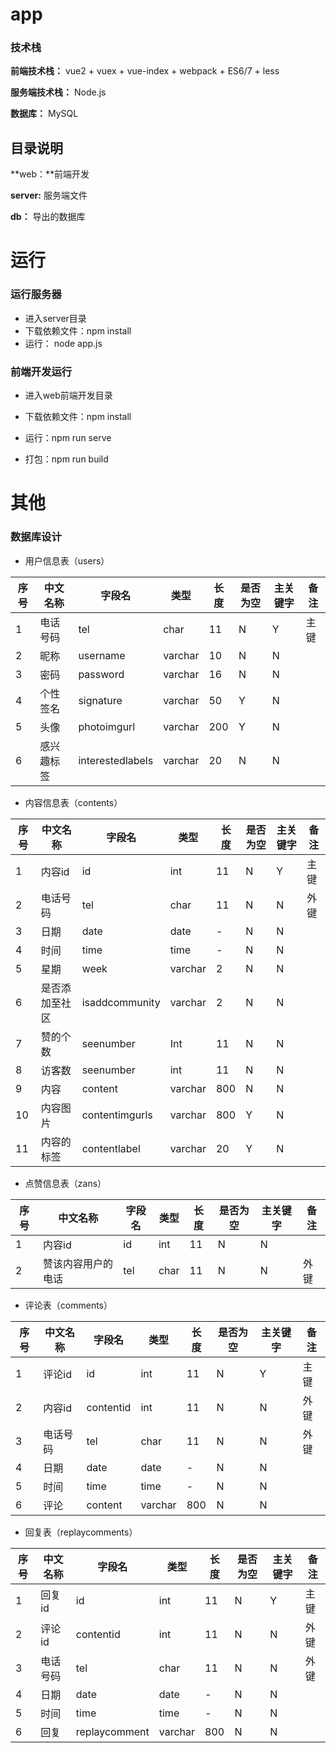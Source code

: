 # app

### 技术栈

**前端技术栈：** vue2 + vuex + vue-index + webpack + ES6/7 + less 

**服务端技术栈：** Node.js

**数据库：** MySQL

## 目录说明

**web：**前端开发

**server:** 服务端文件

**db：** 导出的数据库

# 运行

### 运行服务器

+ 进入server目录
+ 下载依赖文件：npm install
+ 运行： node  app.js

### 前端开发运行

+ 进入web前端开发目录

+ 下载依赖文件：npm install
+ 运行：npm run serve
+ 打包：npm run build

# 其他

### 数据库设计

+ 用户信息表（users）

| 序号 | 中文名称   | 字段名           | 类型    | 长度 | 是否为空 | 主关键字 | 备注 |
| ---- | ---------- | ---------------- | ------- | ---- | -------- | -------- | ---- |
| 1    | 电话号码   | tel              | char    | 11   | N        | Y        | 主键 |
| 2    | 昵称       | username         | varchar | 10   | N        | N        |      |
| 3    | 密码       | password         | varchar | 16   | N        | N        |      |
| 4    | 个性签名   | signature        | varchar | 50   | Y        | N        |      |
| 5    | 头像       | photoimgurl      | varchar | 200  | Y        | N        |      |
| 6    | 感兴趣标签 | interestedlabels | varchar | 20   | N        | N        |      |

+ 内容信息表（contents）

| 序号 | 中文名称       | 字段名         | 类型    | 长度 | 是否为空 | 主关键字 | 备注 |
| ---- | -------------- | -------------- | ------- | ---- | -------- | -------- | ---- |
| 1    | 内容id         | id             | int     | 11   | N        | Y        | 主键 |
| 2    | 电话号码       | tel            | char    | 11   | N        | N        | 外键 |
| 3    | 日期           | date           | date    | -    | N        | N        |      |
| 4    | 时间           | time           | time    | -    | N        | N        |      |
| 5    | 星期           | week           | varchar | 2    | N        | N        |      |
| 6    | 是否添加至社区 | isaddcommunity | varchar | 2    | N        | N        |      |
| 7    | 赞的个数       | seenumber      | Int     | 11   | N        | N        |      |
| 8    | 访客数         | seenumber      | int     | 11   | N        | N        |      |
| 9    | 内容           | content        | varchar | 800  | N        | N        |      |
| 10   | 内容图片       | contentimgurls | varchar | 800  | Y        | N        |      |
| 11   | 内容的标签     | contentlabel   | varchar | 20   | Y        | N        |      |

+ 点赞信息表（zans）

| 序号 | 中文名称           | 字段名 | 类型 | 长度 | 是否为空 | 主关键字 | 备注 |
| ---- | ------------------ | ------ | ---- | ---- | -------- | -------- | ---- |
| 1    | 内容id             | id     | int  | 11   | N        | N        |      |
| 2    | 赞该内容用户的电话 | tel    | char | 11   | N        | N        | 外键 |

+ 评论表（comments）

| 序号 | 中文名称 | 字段名    | 类型    | 长度 | 是否为空 | 主关键字 | 备注 |
| ---- | -------- | --------- | ------- | ---- | -------- | -------- | ---- |
| 1    | 评论id   | id        | int     | 11   | N        | Y        | 主键 |
| 2    | 内容id   | contentid | int     | 11   | N        | N        | 外键 |
| 3    | 电话号码 | tel       | char    | 11   | N        | N        | 外键 |
| 4    | 日期     | date      | date    | -    | N        | N        |      |
| 5    | 时间     | time      | time    | -    | N        | N        |      |
| 6    | 评论     | content   | varchar | 800  | N        | N        |      |

+ 回复表（replaycomments）

| 序号 | 中文名称 | 字段名        | 类型    | 长度 | 是否为空 | 主关键字 | 备注 |
| ---- | -------- | ------------- | ------- | ---- | -------- | -------- | ---- |
| 1    | 回复id   | id            | int     | 11   | N        | Y        | 主键 |
| 2    | 评论id   | contentid     | int     | 11   | N        | N        | 外键 |
| 3    | 电话号码 | tel           | char    | 11   | N        | N        | 外键 |
| 4    | 日期     | date          | date    | -    | N        | N        |      |
| 5    | 时间     | time          | time    | -    | N        | N        |      |
| 6    | 回复     | replaycomment | varchar | 800  | N        | N        |      |